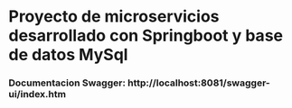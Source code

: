 <H1> Proyecto de microservicios desarrollado con Springboot y base de datos MySql </H1>

<h3>Documentacion Swagger: http://localhost:8081/swagger-ui/index.htm</h3>
